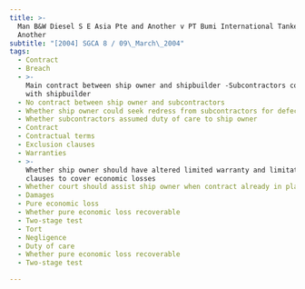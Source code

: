 ```yaml
---
title: >-
  Man B&W Diesel S E Asia Pte and Another v PT Bumi International Tankers and
  Another
subtitle: "[2004] SGCA 8 / 09\_March\_2004"
tags:
  - Contract
  - Breach
  - >-
    Main contract between ship owner and shipbuilder -Subcontractors contracted
    with shipbuilder
  - No contract between ship owner and subcontractors
  - Whether ship owner could seek redress from subcontractors for defects
  - Whether subcontractors assumed duty of care to ship owner
  - Contract
  - Contractual terms
  - Exclusion clauses
  - Warranties
  - >-
    Whether ship owner should have altered limited warranty and limitation
    clauses to cover economic losses
  - Whether court should assist ship owner when contract already in place
  - Damages
  - Pure economic loss
  - Whether pure economic loss recoverable
  - Two-stage test
  - Tort
  - Negligence
  - Duty of care
  - Whether pure economic loss recoverable
  - Two-stage test

---
```



